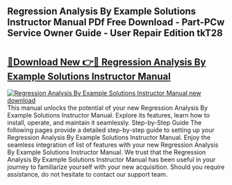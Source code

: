 ## Regression Analysis By Example Solutions Instructor Manual PDf Free Download - Part-PCw Service Owner Guide - User Repair Edition tkT28

# <h2><a href="http://bc4688.oget.top/?id=Regression+Analysis+By+Example+Solutions+Instructor+Manual">🔗Download New 👉🔴 Regression Analysis By Example Solutions Instructor Manual</a></h2>

[![Regression Analysis By Example Solutions Instructor Manual new download](https://i.imgur.com/5g1atiW.png)](http://bc4688.oget.top/?id=Regression+Analysis+By+Example+Solutions+Instructor+Manual)
This manual unlocks the potential of your new Regression Analysis By Example Solutions Instructor Manual. Explore its features, learn how to install, operate, and maintain it seamlessly. Step-by-Step Guide The following pages provide a detailed step-by-step guide to setting up your Regression Analysis By Example Solutions Instructor Manual. Enjoy the seamless integration of list of features with your new Regression Analysis By Example Solutions Instructor Manual. We trust that the Regression Analysis By Example Solutions Instructor Manual has been useful in your journey to familiarize yourself with your new acquisition. Should you require assistance, do not hesitate to contact our support team.

